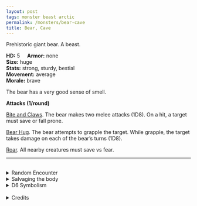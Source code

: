 ```yaml
---
layout: post
tags: monster beast arctic
permalink: /monsters/bear-cave
title: Bear, Cave
---
```


Prehistoric giant bear. A beast.


**HD:** 5  &nbsp; &nbsp;  **Armor:** none <br>
**Size:** huge <br>
**Stats:** strong, sturdy, bestial<br>
**Movement:** average <br>
**Morale:** brave <br>

The bear has a very good sense of smell.

**Attacks (1/round)**

<ins>Bite and Claws</ins>. The bear makes two melee attacks (1D8). On a hit, a target must save or fall prone.

<ins>Bear Hug</ins>. The bear attempts to grapple the target. While grapple, the target takes damage on each of the bear’s turns (1D8).

<ins>Roar</ins>. All nearby creatures must save vs fear.
<br>

---

<br> 

<details markdown="1">
<summary>Random Encounter</summary>
1. **Monster:** 1 cave bear.
1. **Lair:** A big primeval cave hidden. 2-6 chances that there are cubs. <br>	&nbsp; OR <br>	**Omen:** The sound of heavy, animal breathing.
1. **Spoor:** Half eaten carcass of a large beast.
1. **Tracks:** Giant gear tracks.
1. **Trace:** Carving of a bear-god. 
1. **Trace:** Claw marks.
</details>

<details markdown="1">
<summary>Salvaging the body</summary>

Cave bear fur is very valuable, and its meat can feed a village.
</details>

<details markdown="1">
<summary>D6 Symbolism</summary>

In local cultures, it is a symbol of ...

1. Strength
1. Thunder
1. Gods
1. Winter
1. Motherhood
1. Sacred 
</details>

<br>

<details markdown="1">
<summary>Credits</summary>
Sometimes called Dire Bear. The [MonsterManual (5e)](https://5e.tools/book.html#mm) version is simply a buffed bear, I decided to give it a terrifying roar considering its the size of an elephant. — SaltyGoo
</details>
